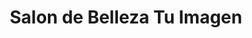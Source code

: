 ---
title: "Salon de Belleza Tu Imagen"
url: /greensboro/salon-de-belleza-tu-imagen/
shop: beauty
---